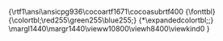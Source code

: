 {\rtf1\ansi\ansicpg936\cocoartf1671\cocoasubrtf400
{\fonttbl}
{\colortbl;\red255\green255\blue255;}
{\*\expandedcolortbl;;}
\margl1440\margr1440\vieww10800\viewh8400\viewkind0
}